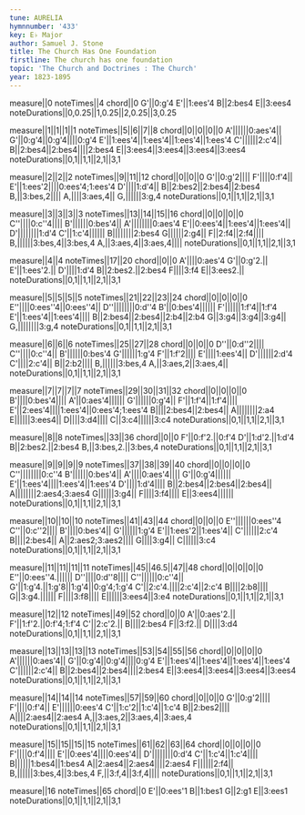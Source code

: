 ```yaml
---
tune: AURELIA
hymnnumber: '433'
key: E♭ Major
author: Samuel J. Stone
title: The Church Has One Foundation
firstline: The church has one foundation
topic: 'The Church and Doctrines : The Church'
year: 1823-1895
---
```

measure||0
noteTimes||4
chord||0
G'||0:g'4
E'||1:ees'4
B||2:bes4
E||3:ees4
noteDurations||0,0.25||1,0.25||2,0.25||3,0.25

measure||1||1||1||1
noteTimes||5||6||7||8
chord||0||0||0||0
A'||||||0:aes'4||
G'||0:g'4||0:g'4||||0:g'4
E'||1:ees'4||1:ees'4||1:ees'4||1:ees'4
C'||||||2:c'4||
B||2:bes4||2:bes4||||2:bes4
E||3:ees4||3:ees4||3:ees4||3:ees4
noteDurations||0,1||1,1||2,1||3,1

measure||2||2||2
noteTimes||9||11||12
chord||0||0||0
G'||0:g'2||||
F'||||0:f'4||
E'||1:ees'2||||0:ees'4;1:ees'4
D'||||1:d'4||
B||2:bes2||2:bes4||2:bes4
B,||3:bes,2||||
A,||||3:aes,4||
G,||||||3:g,4
noteDurations||0,1||1,1||2,1||3,1

measure||3||3||3||3
noteTimes||13||14||15||16
chord||0||0||0||0
C''||||0:c''4||||
B'||||||0:bes'4||
A'||||||||0:aes'4
E'||0:ees'4||1:ees'4||1:ees'4||
D'||||||||1:d'4
C'||1:c'4||||||
B||||||||2:bes4
G||||||2:g4||
F||2:f4||2:f4||||
B,||||||3:bes,4||3:bes,4
A,||3:aes,4||3:aes,4||||
noteDurations||0,1||1,1||2,1||3,1

measure||4||4
noteTimes||17||20
chord||0||0
A'||||0:aes'4
G'||0:g'2.||
E'||1:ees'2.||
D'||||1:d'4
B||2:bes2.||2:bes4
F||||3:f4
E||3:ees2.||
noteDurations||0,1||1,1||2,1||3,1

measure||5||5||5||5
noteTimes||21||22||23||24
chord||0||0||0||0
E''||||0:ees''4||0:ees''4||
D''||||||||0:d''4
B'||0:bes'4||||||
F'||||||1:f'4||1:f'4
E'||1:ees'4||1:ees'4||||
B||2:bes4||2:bes4||2:b4||2:b4
G||3:g4||3:g4||3:g4||
G,||||||||3:g,4
noteDurations||0,1||1,1||2,1||3,1

measure||6||6||6
noteTimes||25||27||28
chord||0||0||0
D''||0:d''2||||
C''||||0:c''4||
B'||||||0:bes'4
G'||||||1:g'4
F'||1:f'2||||
E'||||1:ees'4||
D'||||||2:d'4
C'||||2:c'4||
B||2:b2||||
B,||||||3:bes,4
A,||3:aes,2||3:aes,4||
noteDurations||0,1||1,1||2,1||3,1

measure||7||7||7||7
noteTimes||29||30||31||32
chord||0||0||0||0
B'||||0:bes'4||||
A'||0:aes'4||||||
G'||||||0:g'4||
F'||1:f'4||1:f'4||||
E'||2:ees'4||||1:ees'4||0:ees'4;1:ees'4
B||||2:bes4||2:bes4||
A||||||||2:a4
E||||||3:ees4||
D||||3:d4||||
C||3:c4||||||3:c4
noteDurations||0,1||1,1||2,1||3,1

measure||8||8
noteTimes||33||36
chord||0||0
F'||0:f'2.||0:f'4
D'||1:d'2.||1:d'4
B||2:bes2.||2:bes4
B,||3:bes,2.||3:bes,4
noteDurations||0,1||1,1||2,1||3,1

measure||9||9||9||9
noteTimes||37||38||39||40
chord||0||0||0||0
C''||||||||0:c''4
B'||||||0:bes'4||
A'||||0:aes'4||||
G'||0:g'4||||||
E'||1:ees'4||||1:ees'4||1:ees'4
D'||||1:d'4||||
B||2:bes4||2:bes4||2:bes4||
A||||||||2:aes4;3:aes4
G||||||3:g4||
F||||3:f4||||
E||3:ees4||||||
noteDurations||0,1||1,1||2,1||3,1

measure||10||10||10
noteTimes||41||43||44
chord||0||0||0
E''||||||0:ees''4
C''||0:c''2||||
B'||||0:bes'4||
G'||||||1:g'4
E'||1:ees'2||1:ees'4||
C'||||||2:c'4
B||||2:bes4||
A||2:aes2;3:aes2||||
G||||3:g4||
C||||||3:c4
noteDurations||0,1||1,1||2,1||3,1

measure||11||11||11||11
noteTimes||45||46.5||47||48
chord||0||0||0||0
E''||0:ees''4.||||||
D''||||0:d''8||||
C''||||||0:c''4||
G'||1:g'4.||1:g'8||1:g'4||0:g'4;1:g'4
C'||2:c'4.||||2:c'4||2:c'4
B||||2:b8||||
G||3:g4.||||||
F||||3:f8||||
E||||||3:ees4||3:e4
noteDurations||0,1||1,1||2,1||3,1

measure||12||12
noteTimes||49||52
chord||0||0
A'||0:aes'2.||
F'||1:f'2.||0:f'4;1:f'4
C'||2:c'2.||
B||||2:bes4
F||3:f2.||
D||||3:d4
noteDurations||0,1||1,1||2,1||3,1

measure||13||13||13||13
noteTimes||53||54||55||56
chord||0||0||0||0
A'||||||0:aes'4||
G'||0:g'4||0:g'4||||0:g'4
E'||1:ees'4||1:ees'4||1:ees'4||1:ees'4
C'||||||2:c'4||
B||2:bes4||2:bes4||||2:bes4
E||3:ees4||3:ees4||3:ees4||3:ees4
noteDurations||0,1||1,1||2,1||3,1

measure||14||14||14
noteTimes||57||59||60
chord||0||0||0
G'||0:g'2||||
F'||||0:f'4||
E'||||||0:ees'4
C'||1:c'2||1:c'4||1:c'4
B||2:bes2||||
A||||2:aes4||2:aes4
A,||3:aes,2||3:aes,4||3:aes,4
noteDurations||0,1||1,1||2,1||3,1

measure||15||15||15||15
noteTimes||61||62||63||64
chord||0||0||0||0
F'||||0:f'4||||
E'||0:ees'4||||0:ees'4||
D'||||||||0:d'4
C'||1:c'4||1:c'4||||
B||||||1:bes4||1:bes4
A||2:aes4||2:aes4||||2:aes4
F||||||2:f4||
B,||||||3:bes,4||3:bes,4
F,||3:f,4||3:f,4||||
noteDurations||0,1||1,1||2,1||3,1

measure||16
noteTimes||65
chord||0
E'||0:ees'1
B||1:bes1
G||2:g1
E||3:ees1
noteDurations||0,1||1,1||2,1||3,1

